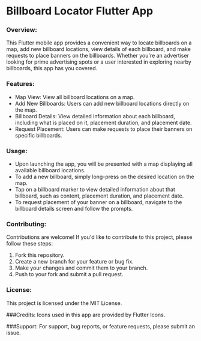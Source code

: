 # **Billboard Locator Flutter App**

### Overview:
This Flutter mobile app provides a convenient way to locate billboards on a map, add new billboard locations, view details of each billboard, and make requests to place banners on the billboards. Whether you're an advertiser looking for prime advertising spots or a user interested in exploring nearby billboards, this app has you covered.

### Features:
* Map View: View all billboard locations on a map.
* Add New Billboards: Users can add new billboard locations directly on the map.
* Billboard Details: View detailed information about each billboard, including what is placed on it, placement duration, and placement date.
* Request Placement: Users can make requests to place their banners on specific billboards.

### Usage:
* Upon launching the app, you will be presented with a map displaying all available billboard locations.
* To add a new billboard, simply long-press on the desired location on the map.
* Tap on a billboard marker to view detailed information about that billboard, such as content, placement duration, and placement date.
* To request placement of your banner on a billboard, navigate to the billboard details screen and follow the prompts.

### Contributing:
Contributions are welcome! If you'd like to contribute to this project, please follow these steps:

1. Fork this repository.
2. Create a new branch for your feature or bug fix.
3. Make your changes and commit them to your branch.
4. Push to your fork and submit a pull request.

### License:
This project is licensed under the MIT License.

###Credits:
Icons used in this app are provided by Flutter Icons.

###Support:
For support, bug reports, or feature requests, please submit an issue.
